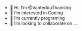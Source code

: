 - 👋 Hi, I’m @VantedduThanishq
- 👀 I’m interested in Coding
- 🌱 I’m currently programing
- 💞️ I’m looking to collaborate on ...

<!---
VantedduThanishq/VantedduThanishq is a ✨ special ✨ repository because its `README.md` (this file) appears on your GitHub profile.
You can click the Preview link to take a look at your changes.
--->
